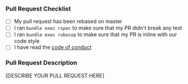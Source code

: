 <!--
Thank you for contributing to freshsales!
Before you post your pull request, please make sure that you checked the boxes! (put an x in the [ ] without spaces)
If possible, try to name your pull request by prefixing it with <SUBJECT>. For instance, if you're modifying the downloading, you could prefix it with freshsales/download:
-->

### Pull Request Checklist

- [ ] My pull request has been rebased on master
- [ ] I ran `bundle exec rspec` to make sure that my PR didn't break any test
- [ ] I ran `bundle exec rubocop` to make sure that my PR is inline with our code style
- [ ] I have read the [code of conduct](https://github.com/DragonBox/freshsales/blob/master/CODE_OF_CONDUCT.md)

### Pull Request Description

<!-- If this pull request is related to a specific issue, please specify here "Fixes #ISSUE_NO" -->
<!-- Please describe your pull request with as much precision as possible. Write here why you think this change is required, what problem it solves, how it solves it...  -->
<!-- Please describe to what extent you tested your modifications -->

[DESCRIBE YOUR PULL REQUEST HERE]
